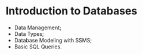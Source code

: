 # Introduction to Databases
- Data Management;
- Data Types;
- Database Modeling with SSMS;
- Basic SQL Queries.
